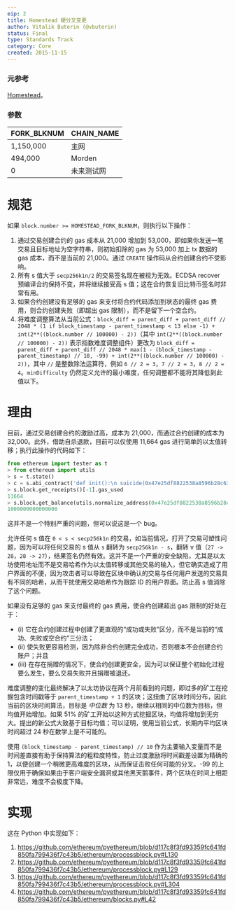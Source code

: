 ```yaml
---
eip: 2
title: Homestead 硬分叉变更
author: Vitalik Buterin (@vbuterin)
status: Final
type: Standards Track
category: Core
created: 2015-11-15
---
```


### 元参考

[Homestead](./eip-606.md)。

### 参数

|   FORK_BLKNUM   | CHAIN_NAME  |
|-----------------|-------------|
|    1,150,000    | 主网       |
|   494,000       | Morden      |
|    0            | 未来测试网  |

# 规范

如果 `block.number >= HOMESTEAD_FORK_BLKNUM`，则执行以下操作：

1. 通过交易创建合约的 gas 成本从 21,000 增加到 53,000，即如果你发送一笔交易且目标地址为空字符串，则初始扣除的 gas 为 53,000 加上 tx 数据的 gas 成本，而不是当前的 21,000。通过 `CREATE` 操作码从合约创建合约不受影响。
2. 所有 s 值大于 `secp256k1n/2` 的交易签名现在被视为无效。ECDSA recover 预编译合约保持不变，并将继续接受高 s 值；这在合约恢复旧比特币签名时非常有用。
3. 如果合约创建没有足够的 gas 来支付将合约代码添加到状态的最终 gas 费用，则合约创建失败（即超出 gas 限制），而不是留下一个空合约。
4. 将难度调整算法从当前公式：`block_diff = parent_diff + parent_diff // 2048 * (1 if block_timestamp - parent_timestamp < 13 else -1) + int(2**((block.number // 100000) - 2))`（其中 `int(2**((block.number // 100000) - 2))` 表示指数难度调整组件）更改为 `block_diff = parent_diff + parent_diff // 2048 * max(1 - (block_timestamp - parent_timestamp) // 10, -99) + int(2**((block.number // 100000) - 2))`，其中 `//` 是整数除法运算符，例如 `6 // 2 = 3`，`7 // 2 = 3`，`8 // 2 = 4`。`minDifficulty` 仍然定义允许的最小难度，任何调整都不能将其降低到此值以下。

# 理由

目前，通过交易创建合约的激励过高，成本为 21,000，而通过合约创建的成本为 32,000。此外，借助自杀退款，目前可以仅使用 11,664 gas 进行简单的以太值转移；执行此操作的代码如下：

```python
from ethereum import tester as t
> from ethereum import utils
> s = t.state()
> c = s.abi_contract('def init():\n suicide(0x47e25df8822538a8596b28c637896b4d143c351e)', endowment=10**15)
> s.block.get_receipts()[-1].gas_used
11664
> s.block.get_balance(utils.normalize_address(0x47e25df8822538a8596b28c637896b4d143c351e))
1000000000000000
```
这并不是一个特别严重的问题，但可以说这是一个 bug。

允许任何 s 值在 `0 < s < secp256k1n` 的交易，如当前情况，打开了交易可塑性问题，因为可以将任何交易的 s 值从 `s` 翻转为 `secp256k1n - s`，翻转 v 值（`27 -> 28`，`28 -> 27`），结果签名仍然有效。这并不是一个严重的安全缺陷，尤其是以太坊使用地址而不是交易哈希作为以太值转移或其他交易的输入，但它确实造成了用户界面的不便，因为攻击者可以导致在区块中确认的交易与任何用户发送的交易具有不同的哈希，从而干扰使用交易哈希作为跟踪 ID 的用户界面。防止高 s 值消除了这个问题。

如果没有足够的 gas 来支付最终的 gas 费用，使合约创建超出 gas 限制的好处在于：
- (i) 它在合约创建过程中创建了更直观的“成功或失败”区分，而不是当前的“成功、失败或空合约”三分法；
- (ii) 使失败更容易检测，因为除非合约创建完全成功，否则根本不会创建合约账户；并且
- (iii) 在存在捐赠的情况下，使合约创建更安全，因为可以保证整个初始化过程要么发生，要么交易失败并且捐赠被退还。

难度调整的变化最终解决了以太坊协议在两个月前看到的问题，即过多的矿工在挖掘包含时间戳等于 `parent_timestamp + 1` 的区块；这扭曲了区块时间分布，因此当前的区块时间算法，目标是 *中位数* 为 13 秒，继续以相同的中位数为目标，但均值开始增加。如果 51% 的矿工开始以这种方式挖掘区块，均值将增加到无穷大。提出的新公式大致基于目标均值；可以证明，使用当前公式，长期内平均区块时间超过 24 秒在数学上是不可能的。

使用 `(block_timestamp - parent_timestamp) // 10` 作为主要输入变量而不是时间差直接有助于保持算法的粗粒度特性，防止过度激励将时间戳差设置为精确的 1，以便创建一个稍微更高难度的区块，从而保证击败任何可能的分叉。-99 的上限仅用于确保如果由于客户端安全漏洞或其他黑天鹅事件，两个区块在时间上相距非常远，难度不会极度下降。

# 实现

这在 Python 中实现如下：

1. https://github.com/ethereum/pyethereum/blob/d117c8f3fd93359fc641fd850fa799436f7c43b5/ethereum/processblock.py#L130
2. https://github.com/ethereum/pyethereum/blob/d117c8f3fd93359fc641fd850fa799436f7c43b5/ethereum/processblock.py#L129
3. https://github.com/ethereum/pyethereum/blob/d117c8f3fd93359fc641fd850fa799436f7c43b5/ethereum/processblock.py#L304
4. https://github.com/ethereum/pyethereum/blob/d117c8f3fd93359fc641fd850fa799436f7c43b5/ethereum/blocks.py#L42